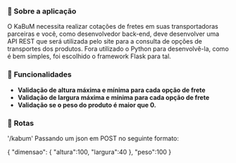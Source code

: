 ### :memo: Sobre a aplicação

O KaBuM necessita realizar cotações de fretes em suas transportadoras parceiras e você, como desenvolvedor back-end, deve desenvolver uma API REST que será utilizada pelo site para a consulta de opções de transportes dos produtos. Fora utilizado o Python para desenvolvê-la, como é bem simples, foi escolhido o framework Flask para tal.

### :bookmark_tabs: **Funcionalidades**

- **Validação de altura máxima e mínima para cada opção de frete** 
- **Validação de largura máxima e mínima para cada opção de frete**
- **Validação se o peso do produto é maior que 0.**

### :bookmark_tabs: **Rotas**
'/kabum' Passando um json em POST no seguinte formato: </br>

{
    "dimensao": {
                    "altura":100,
                    "largura":40
                },
    "peso":100
}


